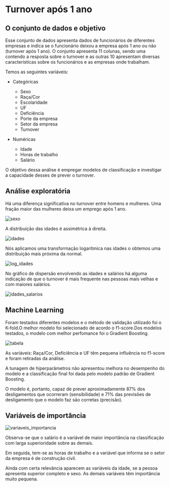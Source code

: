 # Turnover após 1 ano
## O conjunto de dados e objetivo

Esse conjunto de dados apresenta dados de funcionários de diferentes empresas e indica se o funcionário deixou a empresa após 1 ano ou não (turnover após 1 ano). O conjunto apresenta 11 colunas, sendo uma contendo a resposta sobre o turnover e as outras 10 apresentam diversas características sobre os funcionários e as empresas onde trabalham. 

Temos as seguintes variáveis:

* Categóricas
    * Sexo
    * Raça/Cor
    * Escolaridade
    * UF
    * Deficiência
    * Porte da empresa
    * Setor da empresa
    * Turnover

* Numéricas
    * Idade
    * Horas de trabalho
    * Salário
    
O objetivo dessa análise é empregar modelos de classificação e investigar a capacidade desses de prever o turnover.

## Análise exploratória

Há uma diferença significativa no turnover entre homens e mulheres. Uma fração maior das mulheres deixa um emprego após 1 ano.

![sexo](https://user-images.githubusercontent.com/88217999/163504807-29db0024-df7c-425d-a4f2-89ae07eeb4e5.png)

A distribuição das idades é assimétrica à direita.

![idades](https://user-images.githubusercontent.com/88217999/163505612-2489acac-3e8d-48b8-ba16-fbaf435551f1.png)

Nós aplicamos uma transformação logarítmica nas idades o obtemos uma distribuição mais próxima da normal.

![log_idades](https://user-images.githubusercontent.com/88217999/163505936-6730b7aa-8fcb-41a0-b14a-c78b97aeefeb.png)

No gráfico de dispersão envolvendo as idades e salários há alguma indicação de que o turnover é mais frequente nas pessoas mais velhas e com maiores salários.

![idades_salarios](https://user-images.githubusercontent.com/88217999/163892032-f7275cca-2df0-4f7e-ae3e-5bbe54e543ea.png)

## Machine Learning

Foram testados diferentes modelos e o método de validação utilizado foi o K-fold.O melhor modelo foi selecionado de acordo o f1-score.Dos modelos testados, o modelo com melhor perfomance foi o Gradient Boosting.

![tabela](https://user-images.githubusercontent.com/88217999/163892995-57a86b39-e8ce-4d8d-99e2-5a02a6c0da1c.png)

As variáveis: Raça/Cor, Deficiência e UF têm pequena influência no f1-score e foram retiradas da análise.

A tunagem de hiperparâmetros não apresentou melhora no desempenho do modelo e a classificação final foi dada pelo modelo padrão de Gradient Boosting.

O modelo é, portanto, capaz de prever aproximadamente 87% dos desligamentos que ocorreram (sensibilidade) e 71% das previsões de desligamento que o modelo faz são corretas (precisão).

## Variáveis de importância

![variaveis_importancia](https://user-images.githubusercontent.com/88217999/163901048-efbda4de-c52b-4b4f-b6f0-ca0a6d3d5b09.png)

Observa-se que o salário é a variável de maior importância na classificação com larga superioridade sobre as demais. 

Em seguida, tem-se as horas de trabalho e a variável que informa se o setor da empresa é de construção civil.

Ainda com certa relevância aparecem as variáveis da idade, se a pessoa apresenta superior completo e sexo. As demais variáveis têm importância muito pequena.
